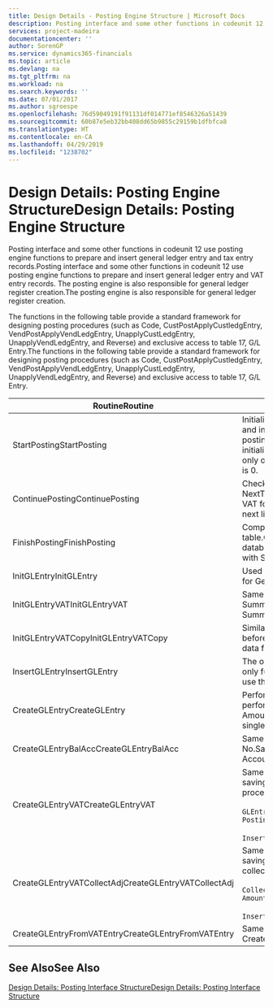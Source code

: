 ```yaml
---
title: Design Details - Posting Engine Structure | Microsoft Docs
description: Posting interface and some other functions in codeunit 12 use posting engine functions to prepare and insert general ledger entry and tax entry records. The posting engine is also responsible for general ledger register creation.
services: project-madeira
documentationcenter: ''
author: SorenGP
ms.service: dynamics365-financials
ms.topic: article
ms.devlang: na
ms.tgt_pltfrm: na
ms.workload: na
ms.search.keywords: ''
ms.date: 07/01/2017
ms.author: sgroespe
ms.openlocfilehash: 76d59049191f91131df014771ef8546326a51439
ms.sourcegitcommit: 60b87e5eb32bb408dd65b9855c29159b1dfbfca8
ms.translationtype: HT
ms.contentlocale: en-CA
ms.lasthandoff: 04/29/2019
ms.locfileid: "1238702"
---
```

# <a name="design-details-posting-engine-structure"></a><span data-ttu-id="ce3e8-104">Design Details: Posting Engine Structure</span><span class="sxs-lookup"><span data-stu-id="ce3e8-104">Design Details: Posting Engine Structure</span></span>
<span data-ttu-id="ce3e8-105">Posting interface and some other functions in codeunit 12 use posting engine functions to prepare and insert general ledger entry and tax entry records.</span><span class="sxs-lookup"><span data-stu-id="ce3e8-105">Posting interface and some other functions in codeunit 12 use posting engine functions to prepare and insert general ledger entry and VAT entry records.</span></span> <span data-ttu-id="ce3e8-106">The posting engine is also responsible for general ledger register creation.</span><span class="sxs-lookup"><span data-stu-id="ce3e8-106">The posting engine is also responsible for general ledger register creation.</span></span>  
  
 <span data-ttu-id="ce3e8-107">The functions in the following table provide a standard framework for designing posting procedures (such as Code, CustPostApplyCustledgEntry, VendPostApplyVendLedgEntry, UnapplyCustLedgEntry, UnapplyVendLedgEntry, and Reverse) and exclusive access to table 17, G/L Entry.</span><span class="sxs-lookup"><span data-stu-id="ce3e8-107">The functions in the following table provide a standard framework for designing posting procedures (such as Code, CustPostApplyCustledgEntry, VendPostApplyVendLedgEntry, UnapplyCustLedgEntry, UnapplyVendLedgEntry, and Reverse) and exclusive access to table 17, G/L Entry.</span></span>  
  
|<span data-ttu-id="ce3e8-108">Routine</span><span class="sxs-lookup"><span data-stu-id="ce3e8-108">Routine</span></span>|<span data-ttu-id="ce3e8-109">Description</span><span class="sxs-lookup"><span data-stu-id="ce3e8-109">Description</span></span>|  
|-------------|---------------------------------------|  
|<span data-ttu-id="ce3e8-110">StartPosting</span><span class="sxs-lookup"><span data-stu-id="ce3e8-110">StartPosting</span></span>|<span data-ttu-id="ce3e8-111">Initializes posting buffer TempGLEntryBuf, locks G/L Entry and Tax Entry tables, and initializes Accounting Period, G/L Register, and Exchange Rate.</span><span class="sxs-lookup"><span data-stu-id="ce3e8-111">Initializes posting buffer TempGLEntryBuf, locks G/L Entry and VAT Entry tables, and initializes Accounting Period, G/L Register, and Exchange Rate.</span></span> <span data-ttu-id="ce3e8-112">Should be called only once, then NextEntryNo is 0.</span><span class="sxs-lookup"><span data-stu-id="ce3e8-112">Should be called only once, then NextEntryNo is 0.</span></span>|  
|<span data-ttu-id="ce3e8-113">ContinuePosting</span><span class="sxs-lookup"><span data-stu-id="ce3e8-113">ContinuePosting</span></span>|<span data-ttu-id="ce3e8-114">Checks and posts unrealized tax for previous transaction increment NextTransactionNo and prepares post of next line.</span><span class="sxs-lookup"><span data-stu-id="ce3e8-114">Checks and posts unrealized VAT for previous transaction increment NextTransactionNo and prepares post of next line.</span></span>|  
|<span data-ttu-id="ce3e8-115">FinishPosting</span><span class="sxs-lookup"><span data-stu-id="ce3e8-115">FinishPosting</span></span>|<span data-ttu-id="ce3e8-116">Completes posting by inserting G/L entries from temporary buffer into database table.</span><span class="sxs-lookup"><span data-stu-id="ce3e8-116">Completes posting by inserting G/L entries from temporary buffer into database table.</span></span> <span data-ttu-id="ce3e8-117">Always used together with StartPosting.</span><span class="sxs-lookup"><span data-stu-id="ce3e8-117">Always used together with StartPosting.</span></span> <span data-ttu-id="ce3e8-118">Checks for inconsistencies.</span><span class="sxs-lookup"><span data-stu-id="ce3e8-118">Checks for inconsistencies.</span></span>|  
|<span data-ttu-id="ce3e8-119">InitGLEntry</span><span class="sxs-lookup"><span data-stu-id="ce3e8-119">InitGLEntry</span></span>|<span data-ttu-id="ce3e8-120">Used to initialize new G/L entry for Gen. Jnl Line.</span><span class="sxs-lookup"><span data-stu-id="ce3e8-120">Used to initialize new G/L entry for Gen. Jnl Line.</span></span> <span data-ttu-id="ce3e8-121">Returns GLEntry as parameter.</span><span class="sxs-lookup"><span data-stu-id="ce3e8-121">Returns GLEntry as parameter.</span></span>|  
|<span data-ttu-id="ce3e8-122">InitGLEntryVAT</span><span class="sxs-lookup"><span data-stu-id="ce3e8-122">InitGLEntryVAT</span></span>|<span data-ttu-id="ce3e8-123">Same as InitGLEntry, but also assigns Bal. Account No. and SummarizeVAT.</span><span class="sxs-lookup"><span data-stu-id="ce3e8-123">Same as InitGLEntry, but also assigns Bal. Account No. and SummarizeVAT.</span></span>|  
|<span data-ttu-id="ce3e8-124">InitGLEntryVATCopy</span><span class="sxs-lookup"><span data-stu-id="ce3e8-124">InitGLEntryVATCopy</span></span>|<span data-ttu-id="ce3e8-125">Similar to InitGLEntryTax, but also copies posting groups data from Tax Entry before SummarizeTax.</span><span class="sxs-lookup"><span data-stu-id="ce3e8-125">Similar to InitGLEntryVAT, but also copies posting groups data from VAT Entry before SummarizeVAT.</span></span>|  
|<span data-ttu-id="ce3e8-126">InsertGLEntry</span><span class="sxs-lookup"><span data-stu-id="ce3e8-126">InsertGLEntry</span></span>|<span data-ttu-id="ce3e8-127">The only function that inserts G/L entry into global TempGLEntryBuf table.</span><span class="sxs-lookup"><span data-stu-id="ce3e8-127">The only function that inserts G/L entry into global TempGLEntryBuf table.</span></span> <span data-ttu-id="ce3e8-128">Always use this function for insert.</span><span class="sxs-lookup"><span data-stu-id="ce3e8-128">Always use this function for insert.</span></span>|  
|<span data-ttu-id="ce3e8-129">CreateGLEntry</span><span class="sxs-lookup"><span data-stu-id="ce3e8-129">CreateGLEntry</span></span>|<span data-ttu-id="ce3e8-130">Performs an InitGLEntry, assigns Additional Currency Amount, and then performs InsertGLEntry.</span><span class="sxs-lookup"><span data-stu-id="ce3e8-130">Performs an InitGLEntry, assigns Additional Currency Amount, and then performs InsertGLEntry.</span></span> <span data-ttu-id="ce3e8-131">Replaces several lines of code with a single function call.</span><span class="sxs-lookup"><span data-stu-id="ce3e8-131">Replaces several lines of code with a single function call.</span></span>|  
|<span data-ttu-id="ce3e8-132">CreateGLEntryBalAcc</span><span class="sxs-lookup"><span data-stu-id="ce3e8-132">CreateGLEntryBalAcc</span></span>|<span data-ttu-id="ce3e8-133">Same as CreateGLEntry, but also assigns Bal. Account Type and Bal. Account No.</span><span class="sxs-lookup"><span data-stu-id="ce3e8-133">Same as CreateGLEntry, but also assigns Bal. Account Type and Bal. Account No.</span></span>|  
|<span data-ttu-id="ce3e8-134">CreateGLEntryVAT</span><span class="sxs-lookup"><span data-stu-id="ce3e8-134">CreateGLEntryVAT</span></span>|<span data-ttu-id="ce3e8-135">Same as CreateGLEntry, but with additional processing for posting groups and saving to temporary Tax buffer:</span><span class="sxs-lookup"><span data-stu-id="ce3e8-135">Same as CreateGLEntry, but with additional processing for posting groups and saving to temporary VAT buffer:</span></span><br /><br /> `GLEntry.CopyPostingGroupsFromDtldCVBuf(DtldCVLedgEntryBuf,GenJnlLine."Gen. Posting Type");`<br /><br /> `InsertVATEntriesFromTemp(DtldCVLedgEntryBuf,GLEntry);`|  
|<span data-ttu-id="ce3e8-136">CreateGLEntryVATCollectAdj</span><span class="sxs-lookup"><span data-stu-id="ce3e8-136">CreateGLEntryVATCollectAdj</span></span>|<span data-ttu-id="ce3e8-137">Same as CreateGLEntry, but with additional collection of adjustments and saving to temporary Tax buffer:</span><span class="sxs-lookup"><span data-stu-id="ce3e8-137">Same as CreateGLEntry, but with additional collection of adjustments and saving to temporary VAT buffer:</span></span><br /><br /> `CollectAdjustment(AdjAmount,GLEntry.Amount,GLEntry."Additional-Currency Amount",OriginalDateSet);`<br /><br /> `InsertVATEntriesFromTemp(DtldCVLedgEntryBuf,GLEntry);`|  
|<span data-ttu-id="ce3e8-138">CreateGLEntryFromVATEntry</span><span class="sxs-lookup"><span data-stu-id="ce3e8-138">CreateGLEntryFromVATEntry</span></span>|<span data-ttu-id="ce3e8-139">Same as CreateGLEntry, but also copies posting groups from Tax entry.</span><span class="sxs-lookup"><span data-stu-id="ce3e8-139">Same as CreateGLEntry, but also copies posting groups from VAT entry.</span></span>|  
  
## <a name="see-also"></a><span data-ttu-id="ce3e8-140">See Also</span><span class="sxs-lookup"><span data-stu-id="ce3e8-140">See Also</span></span>  
 [<span data-ttu-id="ce3e8-141">Design Details: Posting Interface Structure</span><span class="sxs-lookup"><span data-stu-id="ce3e8-141">Design Details: Posting Interface Structure</span></span>](design-details-posting-interface-structure.md)